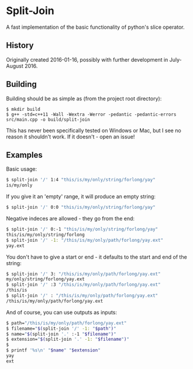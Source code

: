 # Split-Join
A fast implementation of the basic functionality of python's slice operator.

## History
Originally created 2016-01-16, possibly with further development in July-August 2016.

## Building
Building should be as simple as (from the project root directory):
```
$ mkdir build
$ g++ -std=c++11 -Wall -Wextra -Werror -pedantic -pedantic-errors src/main.cpp -o build/split-join
```

This has never been specifically tested on Windows or Mac, but I see no reason it shouldn't work. If it doesn't - open an issue!

## Examples
Basic usage:
```sh
$ split-join '/' 1:4 "this/is/my/only/string/forlong/yay"
is/my/only
```

If you give it an 'empty' range, it will produce an empty string:
```sh
$ split-join '/' 0:0 "this/is/my/only/string/forlong/yay"

```

Negative indeces are allowed - they go from the end:
```sh
$ split-join '/' 0:-1 "this/is/my/only/string/forlong/yay"
this/is/my/only/string/forlong
$ split-join '/' -1: "/this/is/my/only/path/forlong/yay.ext"
yay.ext
```

You don't have to give a start or end - it defaults to the start and end of the string:
```sh
$ split-join '/' 3: "/this/is/my/only/path/forlong/yay.ext"
my/only/string/forlong/yay.ext
$ split-join '/' :3 "/this/is/my/only/path/forlong/yay.ext"
/this/is
$ split-join '/' : "/this/is/my/only/path/forlong/yay.ext"
/this/is/my/only/path/forlong/yay.ext
```

And of course, you can use outputs as inputs:
```sh
$ path="/this/is/my/only/path/forlong/yay.ext"
$ filename="$(split-join '/' -1: "$path")"
$ name="$(split-join '.' :-1 "$filename")"
$ extension="$(split-join '.' -1: "$filename")"
$ 
$ printf '%s\n' "$name" "$extension"
yay
ext
```
